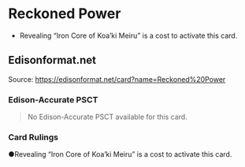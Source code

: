 # Reckoned Power

*   Revealing “Iron Core of Koa’ki Meiru” is a cost to activate this card.

## Edisonformat.net

Source: https://edisonformat.net/card?name=Reckoned%20Power

### Edison-Accurate PSCT

> No Edison-Accurate PSCT available for this card.

### Card Rulings

●Revealing “Iron Core of Koa’ki Meiru” is a cost to activate this card.
            